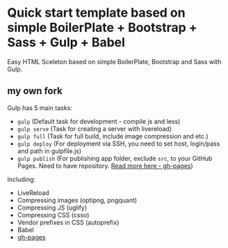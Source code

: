 Quick start template based on simple BoilerPlate + Bootstrap + Sass + Gulp + Babel
=============
Easy HTML Sceleton based on simple BoilerPlate, Bootstrap and Sass with Gulp.

## my own fork
Gulp has 5 main tasks:

  - `gulp` (Default task for development - compile js and less)
  - `gulp serve` (Task for creating a server with livereload)
  - `gulp full` (Task for full build, include image compression and etc.)
  - `gulp deploy` (For deployment via SSH, you need to set host, login/pass and path in gulpfile.js)
  - `gulp publish` (For publishing app folder, exclude `src`, to your GitHub Pages. Need to have repository. [Read more here - gh-pages](https://github.com/tschaub/gh-pages))
  
  Including:
  - LiveReload
  - Compressing images (optipng, pngquant)
  - Compressing JS (uglify)
  - Compressing CSS (csso)
  - Vendor prefixes in CSS (autoprefix)
  - Babel
  - [gh-pages](https://github.com/tschaub/gh-pages)
